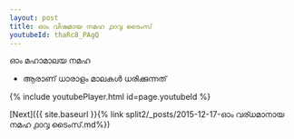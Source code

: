 ```yaml
---
layout: post
title: ഓം വിഷമായ നമഹ ൧൦൮ ടൈംസ്
youtubeId: thaRc8_PAgQ
---
```

 
 
 ഓം മഹാമാലയ നമഹ 
 
 -  ആരാണ് ധാരാളം മാലകൾ ധരിക്കുന്നത് 
 
  
 
  
 
 
 
 
 
 


{% include youtubePlayer.html id=page.youtubeId %}
 
[Next]({{ site.baseurl }}{% link  split2/_posts/2015-12-17-ഓം വര്ധമാനായ നമഹ ൧൦൮ ടൈംസ്.md%})
 
